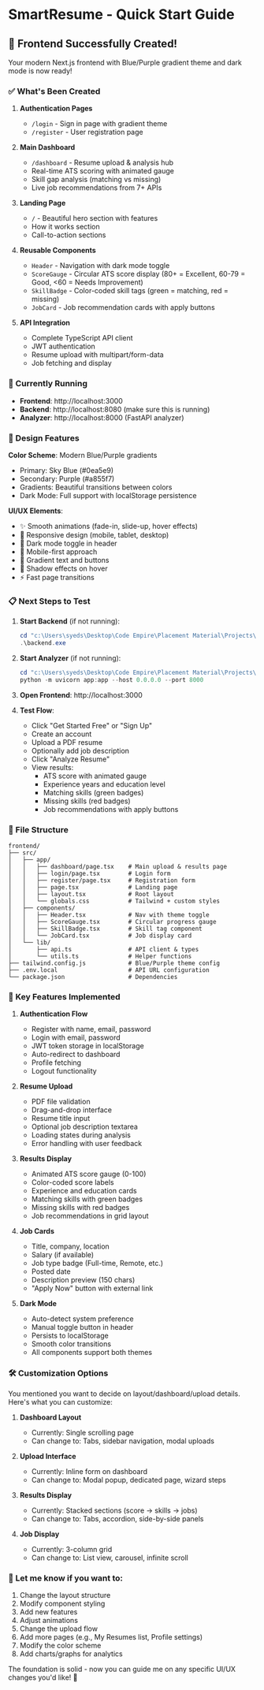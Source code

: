 # SmartResume - Quick Start Guide

## 🎉 Frontend Successfully Created!

Your modern Next.js frontend with Blue/Purple gradient theme and dark mode is now ready!

### ✅ What's Been Created

1. **Authentication Pages**
   - `/login` - Sign in page with gradient theme
   - `/register` - User registration page

2. **Main Dashboard**
   - `/dashboard` - Resume upload & analysis hub
   - Real-time ATS scoring with animated gauge
   - Skill gap analysis (matching vs missing)
   - Live job recommendations from 7+ APIs

3. **Landing Page**
   - `/` - Beautiful hero section with features
   - How it works section
   - Call-to-action sections

4. **Reusable Components**
   - `Header` - Navigation with dark mode toggle
   - `ScoreGauge` - Circular ATS score display (80+ = Excellent, 60-79 = Good, <60 = Needs Improvement)
   - `SkillBadge` - Color-coded skill tags (green = matching, red = missing)
   - `JobCard` - Job recommendation cards with apply buttons

5. **API Integration**
   - Complete TypeScript API client
   - JWT authentication
   - Resume upload with multipart/form-data
   - Job fetching and display

### 🚀 Currently Running

- **Frontend**: http://localhost:3000
- **Backend**: http://localhost:8080 (make sure this is running)
- **Analyzer**: http://localhost:8000 (FastAPI analyzer)

### 🎨 Design Features

**Color Scheme**: Modern Blue/Purple gradients
- Primary: Sky Blue (#0ea5e9)
- Secondary: Purple (#a855f7)
- Gradients: Beautiful transitions between colors
- Dark Mode: Full support with localStorage persistence

**UI/UX Elements**:
- ✨ Smooth animations (fade-in, slide-up, hover effects)
- 🎯 Responsive design (mobile, tablet, desktop)
- 🌙 Dark mode toggle in header
- 📱 Mobile-first approach
- 💫 Gradient text and buttons
- 🎨 Shadow effects on hover
- ⚡ Fast page transitions

### 📋 Next Steps to Test

1. **Start Backend** (if not running):
   ```powershell
   cd "c:\Users\syeds\Desktop\Code Empire\Placement Material\Projects\smart-resume\backend"
   .\backend.exe
   ```

2. **Start Analyzer** (if not running):
   ```powershell
   cd "c:\Users\syeds\Desktop\Code Empire\Placement Material\Projects\smart-resume\backend\analyzer"
   python -m uvicorn app:app --host 0.0.0.0 --port 8000
   ```

3. **Open Frontend**: http://localhost:3000

4. **Test Flow**:
   - Click "Get Started Free" or "Sign Up"
   - Create an account
   - Upload a PDF resume
   - Optionally add job description
   - Click "Analyze Resume"
   - View results:
     * ATS score with animated gauge
     * Experience years and education level
     * Matching skills (green badges)
     * Missing skills (red badges)
     * Job recommendations with apply buttons

### 🔧 File Structure

```
frontend/
├── src/
│   ├── app/
│   │   ├── dashboard/page.tsx    # Main upload & results page
│   │   ├── login/page.tsx        # Login form
│   │   ├── register/page.tsx     # Registration form
│   │   ├── page.tsx              # Landing page
│   │   ├── layout.tsx            # Root layout
│   │   └── globals.css           # Tailwind + custom styles
│   ├── components/
│   │   ├── Header.tsx            # Nav with theme toggle
│   │   ├── ScoreGauge.tsx        # Circular progress gauge
│   │   ├── SkillBadge.tsx        # Skill tag component
│   │   └── JobCard.tsx           # Job display card
│   └── lib/
│       ├── api.ts                # API client & types
│       └── utils.ts              # Helper functions
├── tailwind.config.js            # Blue/Purple theme config
├── .env.local                    # API URL configuration
└── package.json                  # Dependencies
```

### 🎯 Key Features Implemented

1. **Authentication Flow**
   - Register with name, email, password
   - Login with email, password
   - JWT token storage in localStorage
   - Auto-redirect to dashboard
   - Profile fetching
   - Logout functionality

2. **Resume Upload**
   - PDF file validation
   - Drag-and-drop interface
   - Resume title input
   - Optional job description textarea
   - Loading states during analysis
   - Error handling with user feedback

3. **Results Display**
   - Animated ATS score gauge (0-100)
   - Color-coded score labels
   - Experience and education cards
   - Matching skills with green badges
   - Missing skills with red badges
   - Job recommendations in grid layout

4. **Job Cards**
   - Title, company, location
   - Salary (if available)
   - Job type badge (Full-time, Remote, etc.)
   - Posted date
   - Description preview (150 chars)
   - "Apply Now" button with external link

5. **Dark Mode**
   - Auto-detect system preference
   - Manual toggle button in header
   - Persists to localStorage
   - Smooth color transitions
   - All components support both themes

### 🛠️ Customization Options

You mentioned you want to decide on layout/dashboard/upload details. Here's what you can customize:

1. **Dashboard Layout**
   - Currently: Single scrolling page
   - Can change to: Tabs, sidebar navigation, modal uploads

2. **Upload Interface**
   - Currently: Inline form on dashboard
   - Can change to: Modal popup, dedicated page, wizard steps

3. **Results Display**
   - Currently: Stacked sections (score → skills → jobs)
   - Can change to: Tabs, accordion, side-by-side panels

4. **Job Display**
   - Currently: 3-column grid
   - Can change to: List view, carousel, infinite scroll

### 📝 Let me know if you want to:

1. Change the layout structure
2. Modify component styling
3. Add new features
4. Adjust animations
5. Change the upload flow
6. Add more pages (e.g., My Resumes list, Profile settings)
7. Modify the color scheme
8. Add charts/graphs for analytics

The foundation is solid - now you can guide me on any specific UI/UX changes you'd like! 🎨
